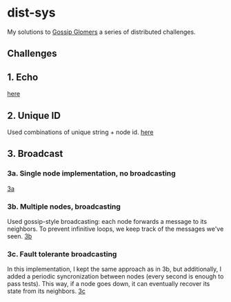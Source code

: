 # dist-sys

My solutions to [Gossip Glomers](https://fly.io/dist-sys/) a series of distributed challenges.

## Challenges

## 1. Echo

[here](./ch-echo-1/main.go)

## 2. Unique ID

Used combinations of unique string + node id.
[here](./ch-unique-id-2/main.go)

## 3. Broadcast

### 3a. Single node implementation, no broadcasting
[3a](./ch-broadcast-3a/main.go)

### 3b. Multiple nodes, broadcasting

Used gossip-style broadcasting: each node forwards a message to its neighbors. To prevent infinitive loops, we keep track of the messages we've seen.
[3b](./ch-broadcast-3b/main.go)

### 3c. Fault tolerante broadcasting

In this implementation, I kept the same approach as in 3b, but additionally, I added a periodic syncronization between nodes (every second is enough to pass tests). This way, if a node goes down, it can eventually recover its state from its neighbors.
[3c](./ch-broadcast-3c/main.go)

